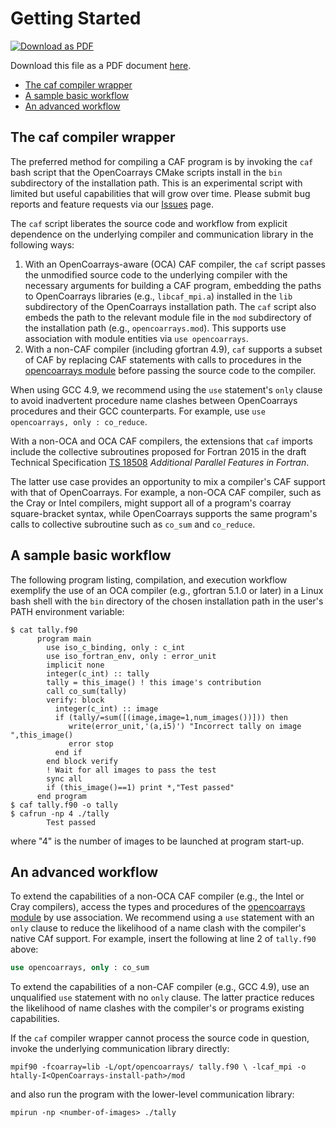 <a name="top"> </a>

[This document is formatted with GitHub-Flavored Markdown.                       ]:#
[For better viewing, including hyperlinks, read it online at                     ]:#
[https://github.com/sourceryinstitute/opencoarrays/blob/master/GETTING_STARTED.md]:#

Getting Started
===============

[![Download as PDF][pdf img]](http://md2pdf.herokuapp.com/sourceryinstitute/opencoarrays/blob/master/GETTING_STARTED.pdf)

Download this file as a PDF document
[here](http://md2pdf.herokuapp.com/sourceryinstitute/opencoarrays/blob/master/GETTING_STARTED.pdf).

* [The caf compiler wrapper]
* [A sample basic workflow]
* [An advanced workflow]

The caf compiler wrapper
--------------------------

The preferred method for compiling a CAF program is by invoking the `caf` bash script
that the OpenCoarrays CMake scripts install in the `bin` subdirectory of the installation
path. This is an experimental script with limited but useful capabilities that will
grow over time.  Please submit bug reports and feature requests via our [Issues] page.

The `caf` script liberates the source code and workflow from explicit dependence on the
underlying compiler and communication library in the following ways:

1. With an OpenCoarrays-aware (OCA) CAF compiler, the `caf` script passes the unmodified
   source code to the underlying compiler with the necessary arguments for building a
   CAF program, embedding the paths to OpenCoarrays libraries (e.g., `libcaf_mpi.a`) installed
   in the `lib` subdirectory of the OpenCoarrays installation path.  The `caf` script also
   embeds the path to the relevant module file in the `mod` subdirectory of the installation
   path (e.g., `opencoarrays.mod`).  This supports use association with module entities via
   `use opencoarrays`.
2. With a non-CAF compiler (including gfortran 4.9), `caf` supports a subset of CAF by
   replacing CAF statements with calls to procedures in the [opencoarrays module] before
   passing the source code to the compiler.

When using GCC 4.9, we recommend using the `use` statement's `only` clause to
avoid inadvertent procedure name clashes between OpenCoarrays procedures and their
GCC counterparts.  For example, use `use opencoarrays, only : co_reduce`.

With a non-OCA and OCA CAF compilers, the extensions that `caf` imports include the collective
subroutines proposed for Fortran 2015 in the draft Technical Specification [TS 18508]
_Additional Parallel Features in Fortran_.

The latter use case provides an opportunity to mix a compiler's CAF support with that of OpenCoarrays.
For example, a non-OCA CAF compiler, such as the Cray or Intel compilers, might support all of a
program's coarray square-bracket syntax, while OpenCoarrays supports the same program's calls to
collective subroutine such as `co_sum` and `co_reduce`.

A sample basic workflow
-----------------------

The following program listing, compilation, and execution workflow exemplify
the use of an OCA compiler (e.g., gfortran 5.1.0 or later) in a Linux bash shell
with the `bin` directory of the chosen installation path in the user's PATH
environment variable:

```
$ cat tally.f90
      program main
        use iso_c_binding, only : c_int
        use iso_fortran_env, only : error_unit
        implicit none
        integer(c_int) :: tally
        tally = this_image() ! this image's contribution
        call co_sum(tally)
        verify: block
          integer(c_int) :: image
          if (tally/=sum([(image,image=1,num_images())])) then
             write(error_unit,'(a,i5)') "Incorrect tally on image ",this_image()
             error stop
          end if
        end block verify
        ! Wait for all images to pass the test
        sync all
        if (this_image()==1) print *,"Test passed"
      end program
$ caf tally.f90 -o tally
$ cafrun -np 4 ./tally
        Test passed
```

where "4" is the number of images to be launched at program start-up.

An advanced workflow
--------------------

To extend the capabilities of a non-OCA CAF compiler (e.g., the Intel or Cray compilers),
access the types and procedures of the [opencoarrays module] by use association.  We
recommend using a `use` statement with an `only` clause to reduce the likelihood of a
name clash with the compiler's native CAf support.  For example, insert the following
at line 2 of `tally.f90` above:

```fortran
use opencoarrays, only : co_sum
```

To extend the capabilities of a non-CAF compiler (e.g., GCC 4.9), use an unqualified
`use` statement with no `only` clause.  The latter practice reduces the likelihood of
name clashes with the compiler's or programs existing capabilities.

If the `caf` compiler wrapper cannot process the source code in question, invoke
the underlying communication library directly:

```
mpif90 -fcoarray=lib -L/opt/opencoarrays/ tally.f90 \ -lcaf_mpi -o htally-I<OpenCoarrays-install-path>/mod
```

and also run the program with the lower-level communication library:

```
mpirun -np <number-of-images> ./tally
```

[Hyperlinks]:#

[The caf compiler wrapper]: #the-caf-compiler-wrapper
[A sample basic workflow]: #a-sample-basic-workflow
[An advanced workflow]:  #an-advanced-workflow

[Sourcery Store]: http://www.sourceryinstitute.org/store
[Issues]: https://github.com/sourceryinstitute/opencoarrays/issues
[opencoarrays module]: ./src/extensions/opencoarrays.F90
[GCC]: http://gcc.gnu.org
[TS 18508]: http://isotc.iso.org/livelink/livelink?func=ll&objId=17181227&objAction=Open
[The caf compiler wrapper]: #the-caf-compiler-wrapper
[The cafrun program launcher]: #the-cafrun-program-launcher
[pdf img]: https://img.shields.io/badge/PDF-GETTING_STARTED.md-6C2DC7.svg?style=flat-square "Download as PDF"

